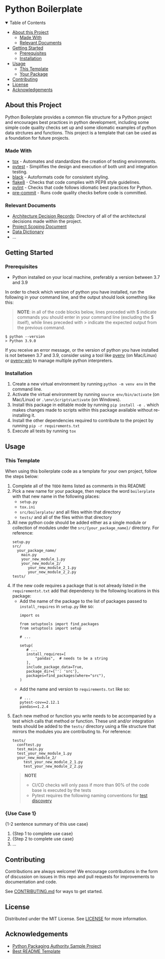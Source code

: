 # Python Boilerplate

<details open="open">
<summary>Table of Contents</summary>

<!-- TOC -->

- [About this Project](#about-this-project)
  - [Made With](#made-with)
  - [Relevant Documents](#relevant-documents)
- [Getting Started](#getting-started)
  - [Prerequisites](#prerequisites)
  - [Installation](#installation)
- [Usage](#usage)
  - [This Template](#this-template)
  - [Your Package](#your-package)
- [Contributing](#contributing)
- [License](#license)
- [Acknowledgements](#acknowledgements)

<!-- /TOC -->

</details>

## About this Project

<!-- TODO: Replace with a brief description of your own project -->

Python Boilerplate provides a common file structure for a Python project and encourages best practices in python development, including some simple code quality checks set up and some idiomatic examples of python data strctures and functions. This project is a template that can be used as a foundation for future projects.

### Made With

<!-- TODO: Replace this list with your most critical dependencies -->

- [tox](https://tox.readthedocs.io/en/latest/) - Automates and standardizes the creation of testing environments.
- [pytest](https://docs.pytest.org/en/6.2.x/) - Simplifies the design and execution of both unit and integration testing.
- [black](https://black.readthedocs.io/en/stable/) - Autoformats code for consistent styling.
- [flake8](https://flake8.pycqa.org/en/latest/) - Checks that code complies with PEP8 style guidelines.
- [pylint](https://www.pylint.org/) - Checks that code follows idiomatic best practices for Python.
- [pre-commit](https://pre-commit.com/) - Runs code quality checks before code is committed.

### Relevant Documents

- [Architecture Decision Records](docs/decisions): Directory of all of the architectural decisions made within the project.
- [Project Scoping Document](docs/project-scope.md)
- [Data Dictionary](docs/data-dictionary.md)
- ... <!-- other relevant documents should be added to the docs/ directory and linked here -->

## Getting Started

### Prerequisites

- Python installed on your local machine, preferably a version between 3.7 and 3.9

In order to check which version of python you have installed, run the following in your command line, and the output should look something like this:

> **NOTE**: in all of the code blocks below, lines preceded with $ indicate commands you should enter in your command line (excluding the $ itself), while lines preceded with > indicate the expected output from the previous command.

```
$ python --version
> Python 3.9.0
```

If you receive an error message, or the version of python you have installed is not between 3.7 and 3.9, consider using a tool like [pyenv](https://github.com/pyenv/pyenv) (on Mac/Linux) or [pyenv-win](https://github.com/pyenv-win/pyenv-win) to manage multiple python interpreters.

### Installation

1. Create a new virtual environment by running `python -m venv env` in the command line.
1. Activate the virtual environment by running `source env/bin/activate` (on Mac/Linux) or `.\env\Scripts\activate` (on Windows).
1. Install this package in editable mode by running `pip install -e .` which makes changes made to scripts within this package available without re-installing it.
1. Install the other dependencies required to contribute to the project by running `pip -r requirements.txt`
1. Execute all tests by running `tox`

## Usage

### This Template

<!-- TODO: Remove this section after following the steps below -->

When using this boilerplate code as a template for your own project, follow the steps below:

1. Complete all of the `TODO` items listed as comments in this README
1. Pick a new name for your package, then replace the word `boilerplate` with that new name in the following places:
   - `setup.py`
   - `tox.ini`
   - `src/boilerplate/` and all files within that directory
   - `tests/` and all of the files within that directory
1. All new python code should be added either as a single module or collection of modules under the `src/{your_package_name}/` directory. For reference:
   ```
   setup.py
   src/
     your_package_name/
       main.py
       your_new_module_1.py
       your_new_module_2/
          your_new_module_2_1.py
          your_new_module_2_2.py
   tests/
   ```
1. If the new code requires a package that is not already listed in the `requirementst.txt` add that dependency to the following locations in this package:
   - Add the name of the package to the list of packages passed to `install_requires` in `setup.py` like so:
     ```
     import os

     from setuptools import find_packages
     from setuptools import setup

     # ...

     setup(
        # ...
        install_requires=[
            "pandas",  # needs to be a string
        ],
        include_package_data=True,
        package_dir={'': 'src'},
        packages=find_packages(where="src"),
     )
     ```
   - Add the name and version to `requirements.txt` like so:
     ```
     # ...
     pytest-cov==2.12.1
     pandas==1.2.4
     ```
1. Each new method or function you write needs to be accompanied by a test which calls that method or function.  These unit and/or integration tests should be added to the `tests/` directory using a file structure that mirrors the modules you are contributing to. For reference:
   ```
   tests/
     conftest.py
     test_main.py
     test_your_new_module_1.py
     your_new_module_2/
        test_your_new_module_2_1.py
        test_your_new_module_2_2.py

   ```
   > **NOTE**
   >
   > - CI/CD checks will only pass if more than 90% of the code base is executed by the tests
   > - Pytest requires the following naming conventions for [test discovery](https://docs.pytest.org/en/reorganize-docs/new-docs/user/naming_conventions.html)

### {Use Case 1}

{1-2 sentence summary of this use case}

1. {Step 1 to complete use case}
1. {Step 2 to complete use case}
1. ... <!-- number of steps and use cases may vary -->

## Contributing

<!-- TODO: Update this section as well as CONTRIBUTING.md to reflect your contributing guidelines -->

Contributions are always welcome! We encourage contributions in the form of discussion on issues in this repo and pull requests for improvements to documentation and code.

See [CONTRIBUTING.md](CONTRIBUTING.md) for ways to get started.

## License

<!-- TODO: Update this section as well as LICENSE to reflect the license of your project -->

Distributed under the MIT License. See [LICENSE](LICENSE) for more information.

## Acknowledgements

- [Python Packaging Authority Sample Project](https://github.com/pypa/sampleproject)
- [Best README Template](https://github.com/othneildrew/Best-README-Template)
